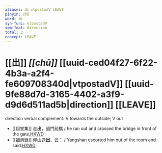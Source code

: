 ```yaml
---
aliases: 出 vtpostadV LEAVE
pinyin: chū
word: 出
syn-func: vtpostadV
sem-feat: direction
total: 2
concept: LEAVE 
---
```

# [[出]] *[[chū]]*  [[uuid-ced04f27-6f22-4b3a-a2f4-fe609708340d|vtpostadV]] [[uuid-9fe88d7d-3165-4402-a3f9-d9d6d511ad5b|direction]] [[LEAVE]]
direction verbal complement: V towards the outside; V out
 - [[祖堂集]] 走**出**，過門前橋 / he ran out and crossed the bridge in front of the gate,[HXWD](https://hxwd.org/textview.html?location=KR6q0002_Yan_003-1113a.30)
 - [[臨濟錄]] 仰山送**出**，云： / Yangshan escorted him out of the room and said:[HXWD](https://hxwd.org/textview.html?location=KR6q0053_T_001-0505b.65)